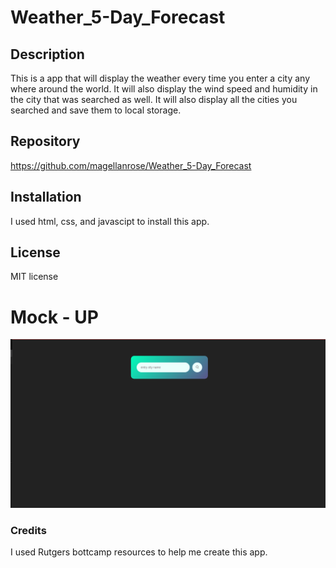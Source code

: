 # Weather_5-Day_Forecast

## Description
This is a app that will display the weather every time you enter a city any where around the world. It will also display the wind speed and humidity in the city that was searched as well. It will also display all the cities you searched and save them to local storage.

## Repository
https://github.com/magellanrose/Weather_5-Day_Forecast

## Installation
I used html, css, and javascipt to install this app.

## License
MIT license

# Mock - UP
![Mockup](./Assets/Screenshot%20(4).png)

### Credits
I used Rutgers bottcamp resources to help me create this app.
